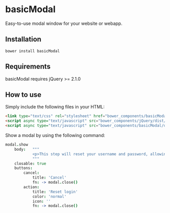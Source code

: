 # basicModal

Easy-to-use modal window for your website or webapp.

## Installation

	bower install basicModal
	
## Requirements

basicModal requires jQuery >= 2.1.0
	
## How to use

Simply include the following files in your HTML:

```html
<link type="text/css" rel="stylesheet" href="bower_components/basicModal/dist/basicModal.min.css">
<script async type="text/javascript" src="bower_components/jQuery/dist/jquery.min.js"></script>
<script async type="text/javascript" src="bower_components/basicModal/dist/basicModal.min.js"></script>
```

Show a modal by using the following command:

```coffee
modal.show
	body:	"""
			<p>This step will reset your username and password, allowing you to change your login. Are your sure?</p>
			"""
	closable: true
	buttons:
		cancel:
			title: 'Cancel'
			fn: -> modal.close()
		action:
			title: 'Reset login'
			color: 'normal'
			icon: ''
			fn: -> modal.close()
```
